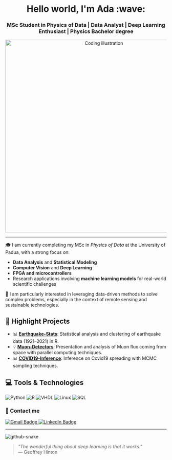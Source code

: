 <h1 align="center"> Hello world, I'm Ada :wave:</h1>
<h3 align="center">MSc Student in Physics of Data | Data Analyst | Deep Learning Enthusiast | Physics Bachelor degree</h3>

<p align="center">
  <img src="https://user-images.githubusercontent.com/74038190/212750155-3ceddfbd-19d3-40a3-87af-8d329c8323c4.gif" width="600" alt="Coding illustration" />
</p>

----

🎓 I am currently completing my MSc in *Physics of Data* at the University of Padua, with a strong focus on:

- **Data Analysis** and **Statistical Modeling**
- **Computer Vision** and **Deep Learning**
- **FPGA and microcontrollers**
- Research applications involving **machine learning models** for real-world scientific challenges

📌 I am particularly interested in leveraging data-driven methods to solve complex problems, especially in the context of remote sensing and sustainable technologies.

## 🚀 Highlight Projects

- 📊 [**Earthquake-Stats**](https://github.com/adadiorio/Earthquake-Stats): Statistical analysis and clustering of earthquake data (1921–2021) in R.
- 💡 [**Muon-Detectors**](https://github.com/adadiorio/MAPD-B-Muon-Batch-Analysis): Presentation and analysis of Muon flux coming from space with parallel computing techniques.
- 📊 [**COVID19-Inference**](https://github.com/adadiorio/InformationTheory_Project): Inference on Covid19 spreading with MCMC sampling techniques.

## :computer: Tools & Technologies

![Python](https://img.shields.io/badge/Python-3776AB?style=for-the-badge&logo=python&logoColor=white)
![R](https://img.shields.io/badge/R-276DC3?style=for-the-badge&logo=r&logoColor=white)
![VHDL](https://img.shields.io/badge/VHDL-0175C2?style=for-the-badge&logo=verilog&logoColor=white)
![Linux](https://img.shields.io/badge/Linux-FCC624?style=for-the-badge&logo=linux&logoColor=black)
![SQL](https://img.shields.io/badge/SQL-4479A1?style=for-the-badge&logo=sqlite&logoColor=white)


### :round_pushpin: Contact me

<a href="mailto:ada.diorio@gmail.com">
  <img src="https://img.shields.io/badge/Gmail-D14836?style=for-the-badge&logo=gmail&logoColor=white" alt="Gmail Badge"/>
</a>
<a href="https://www.linkedin.com/in/ada-d-iorio-330097294/" target="_blank">
  <img src="https://img.shields.io/badge/LinkedIn-0077B5?style=for-the-badge&logo=linkedin&logoColor=white" alt="LinkedIn Badge"/>
</a>

---




<picture>
  <source media="(prefers-color-scheme: dark)" srcset="https://raw.githubusercontent.com/tobiasmeyhoefer/tobiasmeyhoefer/output/github-snake-dark.svg" />
  <source media="(prefers-color-scheme: light)" srcset="https://raw.githubusercontent.com/tobiasmeyhoefer/tobiasmeyhoefer/output/github-snake.svg" />
  <img alt="github-snake" src="https://raw.githubusercontent.com/tobiasmeyhoefer/tobiasmeyhoefer/output/github-snake.svg" />
</picture>


> *"The wonderful thing about deep learning is that it works."*  
> — Geoffrey Hinton

